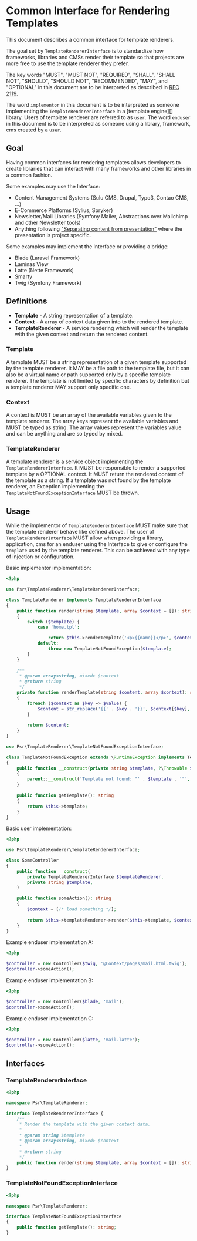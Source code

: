 Common Interface for Rendering Templates
========================================

This document describes a common interface for template renderers.

The goal set by `TemplateRendererInterface` is to standardize how frameworks, libraries and CMSs
render their template so that projects are more free to use the template renderer they prefer.

The key words "MUST", "MUST NOT", "REQUIRED", "SHALL", "SHALL NOT", "SHOULD",
"SHOULD NOT", "RECOMMENDED", "MAY", and "OPTIONAL" in this document are to be
interpreted as described in [RFC 2119][].

The word `implementor` in this document is to be interpreted as someone
implementing the `TemplateRendererInterface` in a [template engine][] library.
Users of template renderer are referred to as `user`.
The word `enduser` in this document is to be interpreted as someone using
a library, framework, cms created by a `user`.

[RFC 2119]: http://tools.ietf.org/html/rfc2119

## Goal

Having common interfaces for rendering templates allows developers to create libraries that can interact with many frameworks and other libraries in a common fashion.

Some examples may use the Interface:

 - Content Management Systems (Sulu CMS, Drupal, Typo3, Contao CMS, ...)
 - E-Commerce Platforms (Sylius, Spryker)
 - Newsletter/Mail Libraries (Symfony Mailer, Abstractions over Mailchimp and other Newsletter tools) 
 - Anything following ["Separating content from presentation"](https://en.wikipedia.org/wiki/Separation_of_content_and_presentation) where the presentation is project specific.

Some examples may implement the Interface or providing a bridge:

 - Blade (Laravel Framework)
 - Laminas View
 - Latte (Nette Framework)
 - Smarty
 - Twig (Symfony Framework)

## Definitions

* **Template** - A string representation of a template.
* **Context** - A array of context data given into to the rendered template.
* **TemplateRenderer** - A service rendering which will render the template with the given context and return the rendered content.

### Template

A template MUST be a string representation of a given template supported by the template renderer. It MAY be a file path
to the template file, but it can also be a virtual name or path supported only by a specific template renderer. The
template is not limited by specific characters by definition but a template renderer MAY support only specific one.

### Context

A context is MUST be an array of the available variables given to the template renderer. The array keys represent the
available variables and MUST be typed as string. The array values represent the variables value and can be anything and
are so typed by mixed.

### TemplateRenderer

A template renderer is a service object implementing the `TemplateRendererInterface`. It MUST be responsible to render a 
supported template by a OPTIONAL context. It MUST return the rendered content of the template as a string.
If a template was not found by the template renderer, an Exception implementing the `TemplateNotFoundExceptionInterface`
MUST be thrown.

## Usage

While the implementor of `TemplateRendererInterface` MUST make sure that the template renderer behave like defined
above. The user of `TemplateRendererInterface` MUST allow when providing a library, application, cms for an enduser
using the Interface to give or configure the `template` used by the template renderer. This can be achieved with any
type of injection or configuration.

Basic implementor implementation:

```php
<?php

use Psr\TemplateRenderer\TemplateRendererInterface;

class TemplateRenderer implements TemplateRendererInterface
{
    public function render(string $template, array $context = []): string
    {
        switch ($template) {
            case 'home.tpl';

                return $this->renderTemplate('<p>{{name}}</p>', $context);
            default: 
                throw new TemplateNotFoundException($template);
        }
    }
    
    /**
     * @param array<string, mixed> $context
     * @return string
     */
    private function renderTemplate(string $content, array $context): string
    {
        foreach ($context as $key => $value) {
            $content = str_replace('{{' . $key . '}}', $context[$key], $content);
        }
        
        return $content;
    }
}

use Psr\TemplateRenderer\TemplateNotFoundExceptionInterface;

class TemplateNotFoundException extends \RuntimeException implements TemplateNotFoundExceptionInterface
{
    public function __construct(private string $template, ?\Throwable $previous = null)
    {
        parent::__construct('Template not found: "' . $template . '"', 0 , $previous);
    }
    
    public function getTemplate(): string
    {
        return $this->template;
    }
}
```

Basic user implementation:

```php
<?php

use Psr\TemplateRenderer\TemplateRendererInterface;

class SomeController
{
    public function __construct(
        private TemplateRendererInterface $templateRenderer,
        private string $template,
    )

    public function someAction(): string
    {
        $context = [/* load something */]; 
    
        return $this->templateRenderer->render($this->template, $context);
    }
}
```

Example enduser implementation A:

```php
<?php

$controller = new Controller($twig, '@Context/pages/mail.html.twig');
$controller->someAction();
```

Example enduser implementation B:

```php
<?php

$controller = new Controller($blade, 'mail');
$controller->someAction();
```

Example enduser implementation C:

```php
<?php

$controller = new Controller($latte, 'mail.latte');
$controller->someAction();
```

## Interfaces

### TemplateRendererInterface

```php
<?php

namespace Psr\TemplateRenderer;

interface TemplateRendererInterface {
    /**
     * Render the template with the given context data.
     *
     * @param string $template
     * @param array<string, mixed> $context
     *
     * @return string
     */
    public function render(string $template, array $context = []): string;
}
```

### TemplateNotFoundExceptionInterface

```php
<?php

namespace Psr\TemplateRenderer;

interface TemplateNotFoundExceptionInterface
{
    public function getTemplate(): string;
}
```
